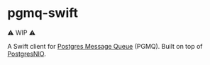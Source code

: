 # pgmq-swift

⚠️ WIP ⚠️

A Swift client for
[Postgres Message Queue](https://github.com/tembo-io/pgmq) (PGMQ). Built on top of [PostgresNIO](https://github.com/vapor/postgres-nio).